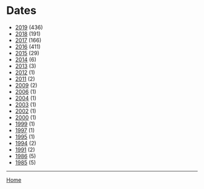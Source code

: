 # Dates

  * [2019](./2019/) (436)
  * [2018](./2018/) (191)
  * [2017](./2017/) (166)
  * [2016](./2016/) (411)
  * [2015](./2015/) (29)
  * [2014](./2014/) (6)
  * [2013](./2013/) (3)
  * [2012](./2012/) (1)
  * [2011](./2011/) (2)
  * [2009](./2009/) (2)
  * [2006](./2006/) (1)
  * [2004](./2004/) (1)
  * [2003](./2003/) (1)
  * [2002](./2002/) (1)
  * [2000](./2000/) (1)
  * [1999](./1999/) (1)
  * [1997](./1997/) (1)
  * [1995](./1995/) (1)
  * [1994](./1994/) (2)
  * [1991](./1991/) (2)
  * [1986](./1986/) (5)
  * [1985](./1985/) (5)

----

[Home](../)
